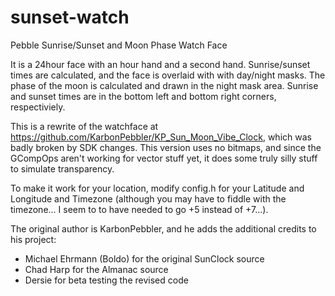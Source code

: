 sunset-watch
============

Pebble Sunrise/Sunset and Moon Phase Watch Face

It is a 24hour face with an hour hand and a second hand. Sunrise/sunset times are calculated, and the face is overlaid with with day/night masks. The phase of the moon is calculated and drawn in the night mask area. Sunrise and sunset times are in the bottom left and bottom right corners, respectiviely.

This is a rewrite of the watchface at https://github.com/KarbonPebbler/KP_Sun_Moon_Vibe_Clock, which was badly broken by SDK changes. This version uses no bitmaps, and since the GCompOps aren't working for vector stuff yet, it does some truly silly stuff to simulate transparency.

To make it work for your location, modify config.h for your Latitude and Longitude and Timezone (although you may have to fiddle with the timezone... I seem to to have needed to go +5 instead of +7...).

The original author is KarbonPebbler, and he adds the additional credits to his project:

- Michael Ehrmann (Boldo) for the original SunClock source
- Chad Harp for the Almanac source
- Dersie for beta testing the revised code
